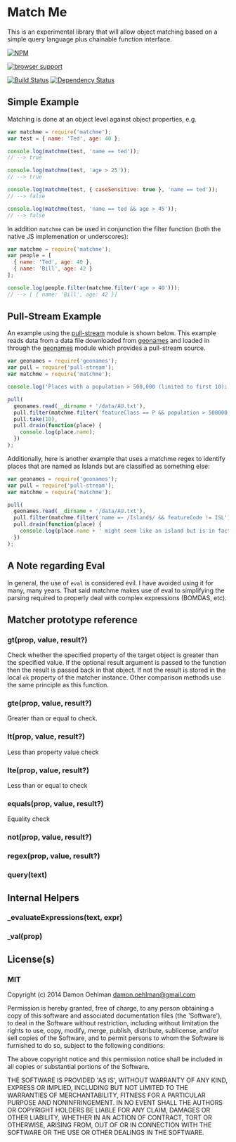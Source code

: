 # Match Me

This is an experimental library that will allow object matching based on a
simple query language plus chainable function interface.


[![NPM](https://nodei.co/npm/matchme.png)](https://nodei.co/npm/matchme/)


[![browser support](https://ci.testling.com/DamonOehlman/matchme.png)](https://ci.testling.com/DamonOehlman/matchme)

[![Build Status](https://img.shields.io/travis/DamonOehlman/matchme.svg?branch=master)](https://travis-ci.org/DamonOehlman/matchme) [![Dependency Status](https://david-dm.org/DamonOehlman/matchme.svg)](https://david-dm.org/DamonOehlman/matchme) 

## Simple Example

Matching is done at an object level against object properties, e.g.

```js
var matchme = require('matchme');
var test = { name: 'Ted', age: 40 };

console.log(matchme(test, 'name == ted'));
// --> true

console.log(matchme(test, 'age > 25'));
// --> true

console.log(matchme(test, { caseSensitive: true }, 'name == ted'));
// --> false

console.log(matchme(test, 'name == ted && age > 45'));
// --> false
```

In addition `matchme` can be used in conjunction the filter
function (both the native JS implemenation or underscores):

```js
var matchme = require('matchme');
var people = [
  { name: 'Ted', age: 40 },
  { name: 'Bill', age: 42 }
];

console.log(people.filter(matchme.filter('age > 40')));
// --> [ { name: 'Bill', age: 42 }]
```

## Pull-Stream Example

An example using the [pull-stream](https://github.com/dominictarr/pull-stream)
module is shown below.  This example reads data from a data file downloaded
from [geonames](http://geonames.org) and loaded in through the
[geonames](https://github.com/DamonOehlman/geonames) module which provides
a pull-stream source.

```js
var geonames = require('geonames');
var pull = require('pull-stream');
var matchme = require('matchme');

console.log('Places with a population > 500,000 (limited to first 10):');

pull(
  geonames.read(__dirname + '/data/AU.txt'),
  pull.filter(matchme.filter('featureClass == P && population > 500000')),
  pull.take(10),
  pull.drain(function(place) {
    console.log(place.name);
  })
);

```

Additionally, here is another example that uses a matchme regex to identify
places that are named as Islands but are classified as something else:

```js
var geonames = require('geonames');
var pull = require('pull-stream');
var matchme = require('matchme');

pull(
  geonames.read(__dirname + '/data/AU.txt'),
  pull.filter(matchme.filter('name =~ /Island$/ && featureCode != ISL')),
  pull.drain(function(place) {
    console.log(place.name + ' might seem like an island but is in fact a ' + place.featureCode);
  })
);

```

## A Note regarding Eval

In general, the use of `eval` is considered evil.  I have avoided using it
for many, many years.  That said matchme makes use of eval to simplifying
the parsing required to properly deal with complex expressions
(BOMDAS, etc).

## Matcher prototype reference

### gt(prop, value, result?)

Check whether the specified property of the target object is greater than
the specified value.  If the optional result argument is passed to the
function then the result is passed back in that object. If not the result
is stored in the local `ok` property of the matcher instance.  Other
comparison methods use the same principle as this function.

### gte(prop, value, result?)

Greater than or equal to check.

### lt(prop, value, result?)

Less than property value check

### lte(prop, value, result?)

Less than or equal to check

### equals(prop, value, result?)

Equality check

### not(prop, value, result?)

### regex(prop, value, result?)

### query(text)

## Internal Helpers

### _evaluateExpressions(text, expr)

### _val(prop)

## License(s)

### MIT

Copyright (c) 2014 Damon Oehlman <damon.oehlman@gmail.com>

Permission is hereby granted, free of charge, to any person obtaining
a copy of this software and associated documentation files (the
'Software'), to deal in the Software without restriction, including
without limitation the rights to use, copy, modify, merge, publish,
distribute, sublicense, and/or sell copies of the Software, and to
permit persons to whom the Software is furnished to do so, subject to
the following conditions:

The above copyright notice and this permission notice shall be
included in all copies or substantial portions of the Software.

THE SOFTWARE IS PROVIDED 'AS IS', WITHOUT WARRANTY OF ANY KIND,
EXPRESS OR IMPLIED, INCLUDING BUT NOT LIMITED TO THE WARRANTIES OF
MERCHANTABILITY, FITNESS FOR A PARTICULAR PURPOSE AND NONINFRINGEMENT.
IN NO EVENT SHALL THE AUTHORS OR COPYRIGHT HOLDERS BE LIABLE FOR ANY
CLAIM, DAMAGES OR OTHER LIABILITY, WHETHER IN AN ACTION OF CONTRACT,
TORT OR OTHERWISE, ARISING FROM, OUT OF OR IN CONNECTION WITH THE
SOFTWARE OR THE USE OR OTHER DEALINGS IN THE SOFTWARE.
